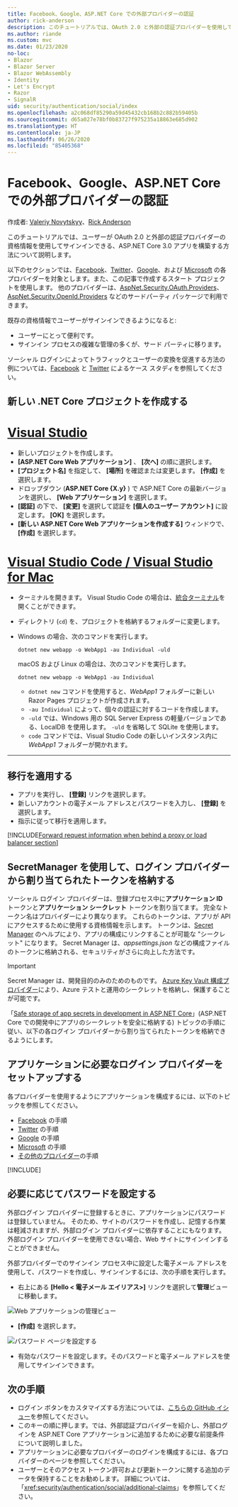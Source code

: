 ```yaml
---
title: Facebook、Google、ASP.NET Core での外部プロバイダーの認証
author: rick-anderson
description: このチュートリアルでは、OAuth 2.0 と外部の認証プロバイダーを使用して ASP.NET Core アプリを構築する方法について説明します。
ms.author: riande
ms.custom: mvc
ms.date: 01/23/2020
no-loc:
- Blazor
- Blazor Server
- Blazor WebAssembly
- Identity
- Let's Encrypt
- Razor
- SignalR
uid: security/authentication/social/index
ms.openlocfilehash: a2c068df85290a59d45432cb168b2c882b59405b
ms.sourcegitcommit: d65a027e78bf0b83727f975235a18863e685d902
ms.translationtype: HT
ms.contentlocale: ja-JP
ms.lasthandoff: 06/26/2020
ms.locfileid: "85405368"
---
```

# <a name="facebook-google-and-external-provider-authentication-in-aspnet-core"></a>Facebook、Google、ASP.NET Core での外部プロバイダーの認証

作成者: [Valeriy Novytskyy](https://github.com/01binary)、[Rick Anderson](https://twitter.com/RickAndMSFT)

このチュートリアルでは、ユーザーが OAuth 2.0 と外部の認証プロバイダーの資格情報を使用してサインインできる、ASP.NET Core 3.0 アプリを構築する方法について説明します。

以下のセクションでは、[Facebook](xref:security/authentication/facebook-logins)、[Twitter](xref:security/authentication/twitter-logins)、[Google](xref:security/authentication/google-logins)、および [Microsoft](xref:security/authentication/microsoft-logins) の各プロバイダーを対象とします。また、この記事で作成するスタート プロジェクトを使用します。 他のプロバイダーは、[AspNet.Security.OAuth.Providers](https://github.com/aspnet-contrib/AspNet.Security.OAuth.Providers)、[AspNet.Security.OpenId.Providers](https://github.com/aspnet-contrib/AspNet.Security.OpenId.Providers) などのサードパーティ パッケージで利用できます。

既存の資格情報でユーザーがサインインできるようになると:

* ユーザーにとって便利です。
* サインイン プロセスの複雑な管理の多くが、サード パーティに移ります。

ソーシャル ログインによってトラフィックとユーザーの変換を促進する方法の例については、[Facebook](https://www.facebook.com/unsupportedbrowser) と [Twitter](https://dev.twitter.com/resources/case-studies) によるケース スタディを参照してください。

## <a name="create-a-new-aspnet-core-project"></a>新しい .NET Core プロジェクトを作成する

# <a name="visual-studio"></a>[Visual Studio](#tab/visual-studio)

* 新しいプロジェクトを作成します。
* **[ASP.NET Core Web アプリケーション]** 、 **[次へ]** の順に選択します。
* **[プロジェクト名]** を指定して、 **[場所]** を確認または変更します。 **[作成]** を選択します。
* ドロップダウン (**ASP.NET Core {X.y}** ) で ASP.NET Core の最新バージョンを選択し、 **[Web アプリケーション]** を選択します。
* **[認証]** の下で、 **[変更]** を選択して認証を **[個人のユーザー アカウント]** に設定します。 **[OK]** を選択します。
* **[新しい ASP.NET Core Web アプリケーションを作成する]** ウィンドウで、 **[作成]** を選択します。

# <a name="visual-studio-code--visual-studio-for-mac"></a>[Visual Studio Code / Visual Studio for Mac](#tab/visual-studio-code+visual-studio-mac)

* ターミナルを開きます。  Visual Studio Code の場合は、[統合ターミナル](https://code.visualstudio.com/docs/editor/integrated-terminal)を開くことができます。

* ディレクトリ (`cd`) を、プロジェクトを格納するフォルダーに変更します。

* Windows の場合、次のコマンドを実行します。

  ```dotnetcli
  dotnet new webapp -o WebApp1 -au Individual -uld
  ```

  macOS および Linux の場合は、次のコマンドを実行します。

  ```dotnetcli
  dotnet new webapp -o WebApp1 -au Individual
  ```

  * `dotnet new` コマンドを使用すると、*WebApp1* フォルダーに新しい Razor Pages プロジェクトが作成されます。
  * `-au Individual` によって、個々の認証に対するコードを作成します。
  * `-uld` では、Windows 用の SQL Server Express の軽量バージョンである、LocalDB を使用します。 `-uld` を省略して SQLite を使用します。
  * `code` コマンドでは、Visual Studio Code の新しいインスタンス内に *WebApp1* フォルダーが開かれます。

---

## <a name="apply-migrations"></a>移行を適用する

* アプリを実行し、 **[登録]** リンクを選択します。
* 新しいアカウントの電子メール アドレスとパスワードを入力し、 **[登録]** を選択します。
* 指示に従って移行を適用します。

[!INCLUDE[Forward request information when behind a proxy or load balancer section](includes/forwarded-headers-middleware.md)]

## <a name="use-secretmanager-to-store-tokens-assigned-by-login-providers"></a>SecretManager を使用して、ログイン プロバイダーから割り当てられたトークンを格納する

ソーシャル ログイン プロバイダーは、登録プロセス中に**アプリケーション ID** トークンと**アプリケーション シークレット** トークンを割り当てます。 完全なトークン名はプロバイダーにより異なります。 これらのトークンは、アプリが API にアクセスするために使用する資格情報を示します。 トークンは、[Secret Manager](xref:security/app-secrets#secret-manager) のヘルプにより、アプリの構成にリンクすることが可能な "シークレット" になります。 Secret Manager は、*appsettings.json* などの構成ファイルのトークンに格納される、セキュリティがさらに向上した方法です。

> [!IMPORTANT]
> Secret Manager は、開発目的のみのためのものです。 [Azure Key Vault 構成プロバイダー](xref:security/key-vault-configuration)により、Azure テストと運用のシークレットを格納し、保護することが可能です。

「[Safe storage of app secrets in development in ASP.NET Core](xref:security/app-secrets)」(ASP.NET Core での開発中にアプリのシークレットを安全に格納する) トピックの手順に従い、以下の各ログイン プロバイダーから割り当てられたトークンを格納できるようにします。

## <a name="setup-login-providers-required-by-your-application"></a>アプリケーションに必要なログイン プロバイダーをセットアップする

各プロバイダーを使用するようにアプリケーションを構成するには、以下のトピックを参照してください。

* [Facebook](xref:security/authentication/facebook-logins) の手順
* [Twitter](xref:security/authentication/twitter-logins) の手順
* [Google](xref:security/authentication/google-logins) の手順
* [Microsoft](xref:security/authentication/microsoft-logins) の手順
* [その他のプロバイダー](xref:security/authentication/otherlogins)の手順

[!INCLUDE[](includes/chain-auth-providers.md)]

## <a name="optionally-set-password"></a>必要に応じてパスワードを設定する

外部ログイン プロバイダーに登録するときに、アプリケーションにパスワードは登録していません。 そのため、サイトのパスワードを作成し、記憶する作業は軽減されますが、外部ログイン プロバイダーに依存することにもなります。 外部ログイン プロバイダーを使用できない場合、Web サイトにサインインすることができません。

外部プロバイダーでのサインイン プロセス中に設定した電子メール アドレスを使用して、パスワードを作成し、サインインするには、次の手順を実行します。

* 右上にある **[Hello &lt; 電子メール エイリアス&gt;]** リンクを選択して**管理**ビューに移動します。

![Web アプリケーションの管理ビュー](index/_static/pass1a.png)

* **[作成]** を選択します。

![パスワード ページを設定する](index/_static/pass2a.png)

* 有効なパスワードを設定します。そのパスワードと電子メール アドレスを使用してサインインできます。

## <a name="next-steps"></a>次の手順

* ログイン ボタンをカスタマイズする方法については、[こちらの GitHub イシュー](https://github.com/dotnet/AspNetCore.Docs/issues/10563)を参照してください。
* このキーの順に押します。では、外部認証プロバイダーを紹介し、外部ログインを ASP.NET Core アプリケーションに追加するために必要な前提条件について説明しました。
* アプリケーションに必要なプロバイダーのログインを構成するには、各プロバイダーのページを参照してください。
* ユーザーとそのアクセス トークン許可および更新トークンに関する追加のデータを保持することをお勧めします。 詳細については、「<xref:security/authentication/social/additional-claims>」を参照してください。
